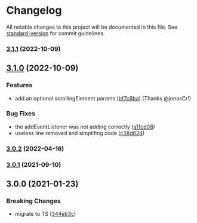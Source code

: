 # Changelog

All notable changes to this project will be documented in this file. See [standard-version](https://github.com/conventional-changelog/standard-version) for commit guidelines.

### [3.1.1](https://github.com/Purii/react-use-scrollspy/compare/v3.1.0...v3.1.1) (2022-10-09)

## [3.1.0](https://github.com/Purii/react-use-scrollspy/compare/v3.0.2...v3.1.0) (2022-10-09)

### Features

- add an optional scrollingElement params ([bf7c9ba](https://github.com/Purii/react-use-scrollspy/commit/bf7c9babcc62a30a5c0145be7bf409556aa215cc)) (Thanks @jonasCr!)

### Bug Fixes

- the addEventListener was not adding correctly ([a11cd08](https://github.com/Purii/react-use-scrollspy/commit/a11cd088cc0979d17e13b1935b8fce33065a4b26))
- useless line removed and simplifing code ([c38d624](https://github.com/Purii/react-use-scrollspy/commit/c38d624bf03be1ed38b5c7798e8c527fa98a596d))

### [3.0.2](https://github.com/Purii/react-use-scrollspy/compare/v3.0.1...v3.0.2) (2022-04-16)

### [3.0.1](https://github.com/Purii/react-use-scrollspy/compare/v3.0.0...v3.0.1) (2021-09-10)

## 3.0.0 (2021-01-23)

### Breaking Changes

- migrate to TS ([344eb3c](https://github.com/Purii/react-use-scrollspy/commit/06e6b6c1e499ab5dab8c13e9135f53e770e2fce5))
